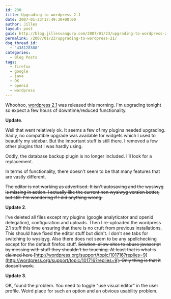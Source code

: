 ```yaml
---
id: 230
title: Upgrading to wordpress 2.1
date: 2007-01-23T17:49:30+00:00
author: Jilles
layout: post
guid: http://blog.jillesvangurp.com/2007/01/23/upgrading-to-wordpress-21/
permalink: /2007/01/23/upgrading-to-wordpress-21/
dsq_thread_id:
  - "438128388"
categories:
  - Blog Posts
tags:
  - firefox
  - google
  - java
  - OK
  - openid
  - wordpress
---
```

Whoohoo, [wordpress 2.1](http://wordpress.org/development/2007/01/ella-21/) was released this morning. I'm upgrading tonight so expect a few hours of downtime/reduced functionality.

**Update**.

Well that went relatively ok. It seems a few of my plugins needed upgrading. Sadly, no compatible upgrade was available for widgets which I used to beautify my sidebar. But the important stuff is still there. I removed a few other plugins that I was hardly using.

Oddly, the database backup plugin is no longer included. I'll look for a replacement.

In terms of functionality, there doesn't seem to be that many features that are vastly different.

<strike>The editor is not working as advertised. It isn't autosaving and the wysiwyg is missing in action. I actually like the current non wysiwyg version better, but still. I'm wondering if I did anything wrong.</strike>

**Update 2**.

I've deleted all files except my plugins (google analyticator and openid delegation), configuration and uploads.  Then I re-uploaded the wordpress 2.1 stuff this time ensuring that there is no cruft from previous installations. This should have fixed the editor stuff but didn't. I don't see tabs for switching to wysiqyg. Also there does not seem to be any spellchecking except for the default firefox stuff. <span style="text-decoration: line-through">Solution: allow sites to abuse javascript by messing with stuff they shouldn't be touching. At least that is what is claimed here </span>[http://wordpress.org/support/topic/101716?replies=9](http://wordpress.org/support/topic/101716?replies=9)<span style="text-decoration: line-through">. Only thing is that it doesn't work.</span>

**Update 3**.

OK, found the problem. You need to toggle "use visual editor" in the user profile. Weird place for such an option and an obvious usability problem.